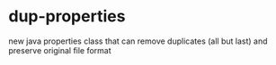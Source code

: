 # dup-properties
new java properties class that can remove duplicates (all but last) and preserve original file format
